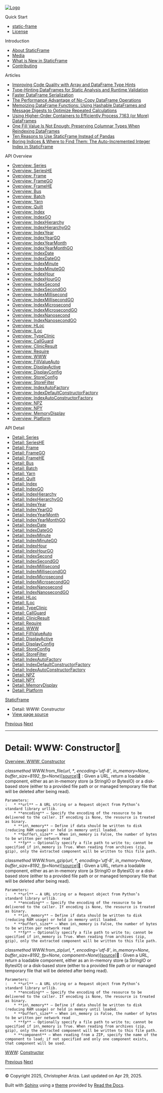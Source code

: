 [![Logo](../_static/sf-logo-web_icon-small.png)](../index.md)

Quick Start

* [static-frame](../readme.md)
* [License](../license.md)

Introduction

* [About StaticFrame](../intro.md)
* [Media](../intro.html#media)
* [What is New in StaticFrame](../new.md)
* [Contributing](../contributing.md)

Articles

* [Improving Code Quality with Array and DataFrame Type Hints](../articles/guard.md)
* [Type-Hinting DataFrames for Static Analysis and Runtime Validation](../articles/ftyping.md)
* [Faster DataFrame Serialization](../articles/serialize.md)
* [The Performance Advantage of No-Copy DataFrame Operations](../articles/no_copy.md)
* [Memoizing DataFrame Functions: Using Hashable DataFrames and Message Digests to Optimize Repeated Calculations](../articles/hash.md)
* [Using Higher-Order Containers to Efficiently Process 7,163 (or More) DataFrames](../articles/uhoc.md)
* [One Fill Value Is Not Enough: Preserving Columnar Types When Reindexing DataFrames](../articles/fill_value.md)
* [Ten Reasons to Use StaticFrame Instead of Pandas](../articles/upgrade.md)
* [Boring Indices & Where to Find Them: The Auto-Incremented Integer Index in StaticFrame](../articles/aiii.md)

API Overview

* [Overview: Series](../api_overview/series.md)
* [Overview: SeriesHE](../api_overview/series_he.md)
* [Overview: Frame](../api_overview/frame.md)
* [Overview: FrameGO](../api_overview/frame_go.md)
* [Overview: FrameHE](../api_overview/frame_he.md)
* [Overview: Bus](../api_overview/bus.md)
* [Overview: Batch](../api_overview/batch.md)
* [Overview: Yarn](../api_overview/yarn.md)
* [Overview: Quilt](../api_overview/quilt.md)
* [Overview: Index](../api_overview/index.md)
* [Overview: IndexGO](../api_overview/index_go.md)
* [Overview: IndexHierarchy](../api_overview/index_hierarchy.md)
* [Overview: IndexHierarchyGO](../api_overview/index_hierarchy_go.md)
* [Overview: IndexYear](../api_overview/index_year.md)
* [Overview: IndexYearGO](../api_overview/index_year_go.md)
* [Overview: IndexYearMonth](../api_overview/index_year_month.md)
* [Overview: IndexYearMonthGO](../api_overview/index_year_month_go.md)
* [Overview: IndexDate](../api_overview/index_date.md)
* [Overview: IndexDateGO](../api_overview/index_date_go.md)
* [Overview: IndexMinute](../api_overview/index_minute.md)
* [Overview: IndexMinuteGO](../api_overview/index_minute_go.md)
* [Overview: IndexHour](../api_overview/index_hour.md)
* [Overview: IndexHourGO](../api_overview/index_hour_go.md)
* [Overview: IndexSecond](../api_overview/index_second.md)
* [Overview: IndexSecondGO](../api_overview/index_second_go.md)
* [Overview: IndexMillisecond](../api_overview/index_millisecond.md)
* [Overview: IndexMillisecondGO](../api_overview/index_millisecond_go.md)
* [Overview: IndexMicrosecond](../api_overview/index_microsecond.md)
* [Overview: IndexMicrosecondGO](../api_overview/index_microsecond_go.md)
* [Overview: IndexNanosecond](../api_overview/index_nanosecond.md)
* [Overview: IndexNanosecondGO](../api_overview/index_nanosecond_go.md)
* [Overview: HLoc](../api_overview/hloc.md)
* [Overview: ILoc](../api_overview/iloc.md)
* [Overview: TypeClinic](../api_overview/type_clinic.md)
* [Overview: CallGuard](../api_overview/call_guard.md)
* [Overview: ClinicResult](../api_overview/clinic_result.md)
* [Overview: Require](../api_overview/require.md)
* [Overview: WWW](../api_overview/www.md)
* [Overview: FillValueAuto](../api_overview/fill_value_auto.md)
* [Overview: DisplayActive](../api_overview/display_active.md)
* [Overview: DisplayConfig](../api_overview/display_config.md)
* [Overview: StoreConfig](../api_overview/store_config.md)
* [Overview: StoreFilter](../api_overview/store_filter.md)
* [Overview: IndexAutoFactory](../api_overview/index_auto_factory.md)
* [Overview: IndexDefaultConstructorFactory](../api_overview/index_default_constructor_factory.md)
* [Overview: IndexAutoConstructorFactory](../api_overview/index_auto_constructor_factory.md)
* [Overview: NPZ](../api_overview/npz.md)
* [Overview: NPY](../api_overview/npy.md)
* [Overview: MemoryDisplay](../api_overview/memory_display.md)
* [Overview: Platform](../api_overview/platform.md)

API Detail

* [Detail: Series](series.md)
* [Detail: SeriesHE](series_he.md)
* [Detail: Frame](frame.md)
* [Detail: FrameGO](frame_go.md)
* [Detail: FrameHE](frame_he.md)
* [Detail: Bus](bus.md)
* [Detail: Batch](batch.md)
* [Detail: Yarn](yarn.md)
* [Detail: Quilt](quilt.md)
* [Detail: Index](index.md)
* [Detail: IndexGO](index_go.md)
* [Detail: IndexHierarchy](index_hierarchy.md)
* [Detail: IndexHierarchyGO](index_hierarchy_go.md)
* [Detail: IndexYear](index_year.md)
* [Detail: IndexYearGO](index_year_go.md)
* [Detail: IndexYearMonth](index_year_month.md)
* [Detail: IndexYearMonthGO](index_year_month_go.md)
* [Detail: IndexDate](index_date.md)
* [Detail: IndexDateGO](index_date_go.md)
* [Detail: IndexMinute](index_minute.md)
* [Detail: IndexMinuteGO](index_minute_go.md)
* [Detail: IndexHour](index_hour.md)
* [Detail: IndexHourGO](index_hour_go.md)
* [Detail: IndexSecond](index_second.md)
* [Detail: IndexSecondGO](index_second_go.md)
* [Detail: IndexMillisecond](index_millisecond.md)
* [Detail: IndexMillisecondGO](index_millisecond_go.md)
* [Detail: IndexMicrosecond](index_microsecond.md)
* [Detail: IndexMicrosecondGO](index_microsecond_go.md)
* [Detail: IndexNanosecond](index_nanosecond.md)
* [Detail: IndexNanosecondGO](index_nanosecond_go.md)
* [Detail: HLoc](hloc.md)
* [Detail: ILoc](iloc.md)
* [Detail: TypeClinic](type_clinic.md)
* [Detail: CallGuard](call_guard.md)
* [Detail: ClinicResult](clinic_result.md)
* [Detail: Require](require.md)
* [Detail: WWW](www.md)
* [Detail: FillValueAuto](fill_value_auto.md)
* [Detail: DisplayActive](display_active.md)
* [Detail: DisplayConfig](display_config.md)
* [Detail: StoreConfig](store_config.md)
* [Detail: StoreFilter](store_filter.md)
* [Detail: IndexAutoFactory](index_auto_factory.md)
* [Detail: IndexDefaultConstructorFactory](index_default_constructor_factory.md)
* [Detail: IndexAutoConstructorFactory](index_auto_constructor_factory.md)
* [Detail: NPZ](npz.md)
* [Detail: NPY](npy.md)
* [Detail: MemoryDisplay](memory_display.md)
* [Detail: Platform](platform.md)

[StaticFrame](../index.md)

* Detail: WWW: Constructor
* [View page source](../_sources/api_detail/www-constructor.rst.txt)

[Previous](require-constructor.html "Detail: Require: Constructor")
[Next](fill_value_auto-constructor.html "Detail: FillValueAuto: Constructor")

---

# Detail: WWW: Constructor[](#detail-www-constructor "Link to this heading")

[Overview: WWW: Constructor](../api_overview/www-constructor.html#api-overview-www-constructor)

*classmethod* WWW.from\_file(*url*, *\**, *encoding='utf-8'*, *in\_memory=None*, *buffer\_size=8192*, *fp=None*)[[source]](../_modules/static_frame/core/www.html#WWW.from_file)[](#static_frame.WWW.from_file "Link to this definition")
:   Given a URL, return a loadable component, either as an in-memory store (a StringIO or BytesIO) or a disk-based store (either to a provided file path or or managed temporary file that will be deleted after being read).

    Parameters:
    :   * **url** – A URL string or a Request object from Python’s standard library urllib.
        * **encoding** – Specify the encoding of the resource to be delivered to the caller. If encoding is None, the resource is treated as binary.
        * **in\_memory** – Define if data should be written to disk (reducing RAM usage) or held in memory until loaded.
        * **buffer\_size** – When in\_memory is False, the number of bytes to be written per network read
        * **fp** – Optionally specify a file path to write to; cannot be specified if in\_memory is True. When reading from archives (zip, gzip), only the extracted component will be written to this file path.

*classmethod* WWW.from\_gzip(*url*, *\**, *encoding='utf-8'*, *in\_memory=None*, *buffer\_size=8192*, *fp=None*)[[source]](../_modules/static_frame/core/www.html#WWW.from_gzip)[](#static_frame.WWW.from_gzip "Link to this definition")
:   Given a URL, return a loadable component, either as an in-memory store (a StringIO or BytesIO) or a disk-based store (either to a provided file path or or managed temporary file that will be deleted after being read).

    Parameters:
    :   * **url** – A URL string or a Request object from Python’s standard library urllib.
        * **encoding** – Specify the encoding of the resource to be delivered to the caller. If encoding is None, the resource is treated as binary.
        * **in\_memory** – Define if data should be written to disk (reducing RAM usage) or held in memory until loaded.
        * **buffer\_size** – When in\_memory is False, the number of bytes to be written per network read
        * **fp** – Optionally specify a file path to write to; cannot be specified if in\_memory is True. When reading from archives (zip, gzip), only the extracted component will be written to this file path.

*classmethod* WWW.from\_zip(*url*, *\**, *encoding='utf-8'*, *in\_memory=None*, *buffer\_size=8192*, *fp=None*, *component=None*)[[source]](../_modules/static_frame/core/www.html#WWW.from_zip)[](#static_frame.WWW.from_zip "Link to this definition")
:   Given a URL, return a loadable component, either as an in-memory store (a StringIO or BytesIO) or a disk-based store (either to a provided file path or or managed temporary file that will be deleted after being read).

    Parameters:
    :   * **url** – A URL string or a Request object from Python’s standard library urllib.
        * **encoding** – Specify the encoding of the resource to be delivered to the caller. If encoding is None, the resource is treated as binary.
        * **in\_memory** – Define if data should be written to disk (reducing RAM usage) or held in memory until loaded.
        * **buffer\_size** – When in\_memory is False, the number of bytes to be written per network read
        * **fp** – Optionally specify a file path to write to; cannot be specified if in\_memory is True. When reading from archives (zip, gzip), only the extracted component will be written to this file path.
        * **component** – When reading from a ZIP, specify the name of the component to load; if not specified and only one component exists, that component will be used.

[WWW](www.html#api-detail-www): [Constructor](#api-detail-www-constructor)

[Previous](require-constructor.html "Detail: Require: Constructor")
[Next](fill_value_auto-constructor.html "Detail: FillValueAuto: Constructor")

---

© Copyright 2025, Christopher Ariza.
Last updated on Apr 29, 2025.

Built with [Sphinx](https://www.sphinx-doc.org/) using a
[theme](https://github.com/readthedocs/sphinx_rtd_theme)
provided by [Read the Docs](https://readthedocs.org).
